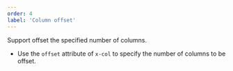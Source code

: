 ```yaml
---
order: 4
label: 'Column offset'
---
```


Support offset the specified number of columns.

- Use the `offset` attribute of `x-col` to specify the number of columns to be offset.
